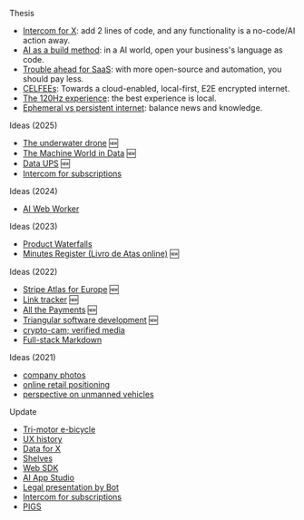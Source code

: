 Thesis
- [Intercom for X](2023-01-24-Intercom-for-X-thesis.md): add 2 lines of code, and any functionality is a no-code/AI action away.
- [AI as a build method](2023-03-14-AI-is-a-new-way-of-building.md): in a AI world, open your business's language as code.
- [Trouble ahead for SaaS](2017-12-03-trouble-ahead-for-saas.md): with more open-source and automation, you should pay less.
- [CELFEEs](2022-02-14-CELFEEs.md): Towards a cloud-enabled, local-first, E2E encrypted internet.
- [The 120Hz experience](2021-10-18-the-120Hz-experience.md): the best experience is local.
- [Ephemeral vs persistent internet](2015-04-19-ephemeral-vs-persistent-products.md): balance news and knowledge.

Ideas (2025)
- [The underwater drone](2025-05-02-underwater-drone/readme.md) 🆕
- [The Machine World in Data](2025-05-02-OWID-Machine-world.md) 🆕
- [Data UPS](2025-03-06-www-message-queue.md) 🆕
- [Intercom for subscriptions](2025-01-13-intercom-for-subscriptions.md)

Ideas (2024)
- [AI Web Worker](2024-11-21-AI-web-worker.md)

Ideas (2023)
- [Product Waterfalls](/2023-07-13-product-waterfalls.md)
- [Minutes Register (Livro de Atas online)](2023-04-18-livro-de-atas-online) 🆕

Ideas (2022)
- [Stripe Atlas for Europe](2022-06-14-stripe-atlas-for-europe/) 🆕
- [Link tracker](2022-06-11-link-tracker.md) 🆕
- [All the Payments](2022-06-01-multi-country-payments-terminal/) 🆕
- [Triangular software development](2022-04-11-triangular-development) 🆕
- [crypto-cam; verified media](2022-02-10-crypto-cam.md)
- [Full-stack Markdown](2022-03-01-full-stack-markdown.md)

Ideas (2021)
- [company photos](2021-08-21-company-photos.md)
- [online retail positioning](2020-04-29-online-retail-positioning.md)
- [perspective on unmanned vehicles](2017-02-25-perspective-on-unmanned-vehicles.md)

Update
- [Tri-motor e-bicycle]()
- [UX history]()
- [Data for X]()
- [Shelves]()
- [Web SDK]()
- [AI App Studio]()
- [Legal presentation by Bot]()
- [Intercom for subscriptions]()
- [PIGS]()



